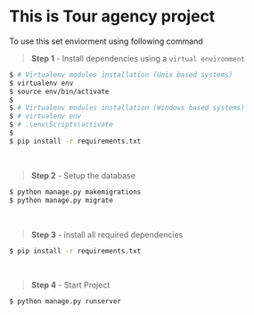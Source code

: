 # This is Tour agency project

To use this set enviorment using following command

> **Step 1** - Install dependencies using a `virtual environment`

```bash
$ # Virtualenv modules installation (Unix based systems)
$ virtualenv env
$ source env/bin/activate
$
$ # Virtualenv modules installation (Windows based systems)
$ # virtualenv env
$ # .\env\Scripts\activate
$
$ pip install -r requirements.txt
```

<br />

> **Step 2** - Setup the database 

```bash
$ python manage.py makemigrations
$ python manage.py migrate
```

<br />

> **Step 3** - install all required dependencies 

```bash
$ pip install -r requirements.txt
```

<br />

> **Step 4** - Start Project

```bash
$ python manage.py runserver 
```